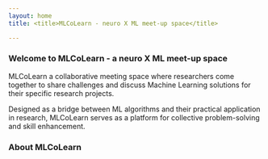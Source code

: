 ```yaml
---
layout: home
title: <title>MLCoLearn - neuro X ML meet-up space</title>

---
```


### Welcome to MLCoLearn - a neuro X ML meet-up space

MLCoLearn a collaborative meeting space where researchers come together to share challenges and discuss Machine Learning solutions for their specific research projects.

Designed as a bridge between ML algorithms and their practical application in research, MLCoLearn serves as a platform for collective problem-solving and skill enhancement.

<meta name="description" content="MLCoLearn a collaborative meeting space where researchers come together to share challenges and discuss Machine Learning solutions for their specific research projects.">

<meta name="description" content="Designed as a bridge between ML algorithms and their practical application in research, MLCoLearn serves as a platform for collective problem-solving and skill enhancement.">


### About MLCoLearn


